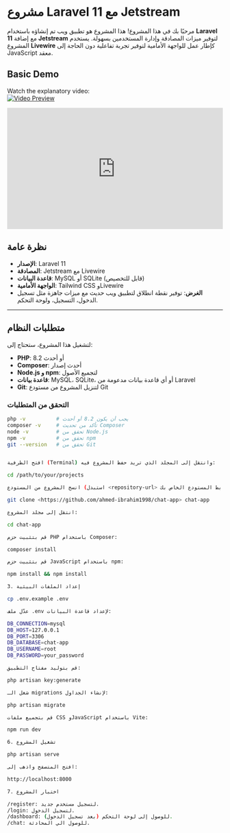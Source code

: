 # مشروع Laravel 11 مع Jetstream

مرحبًا بك في هذا المشروع! هذا المشروع هو تطبيق ويب تم إنشاؤه باستخدام **Laravel 11** مع إضافة **Jetstream** لتوفير ميزات المصادقة وإدارة المستخدمين بسهولة. يستخدم المشروع **Livewire** كإطار عمل للواجهة الأمامية لتوفير تجربة تفاعلية دون الحاجة إلى JavaScript معقد.

## Basic Demo
Watch the explanatory video:  
[![Video Preview](preview_image_link)](https://vimeo.com/1066385189)

<div style="padding:56.22% 0 0 0;position:relative;"><iframe src="https://player.vimeo.com/video/1066385189?title=0&amp;byline=0&amp;portrait=0&amp;badge=0&amp;autopause=0&amp;player_id=0&amp;app_id=58479" frameborder="0" allow="autoplay; fullscreen; picture-in-picture; clipboard-write; encrypted-media" style="position:absolute;top:0;left:0;width:100%;height:100%;" title="video1420896258"></iframe></div><script src="https://player.vimeo.com/api/player.js"></script>


## نظرة عامة
- **الإصدار**: Laravel 11
- **المصادقة**: Jetstream مع Livewire
- **قاعدة البيانات**: MySQL أو SQLite (قابل للتخصيص)
- **الواجهة الأمامية**: Tailwind CSS وLivewire
- **الغرض**: توفير نقطة انطلاق لتطبيق ويب حديث مع ميزات جاهزة مثل تسجيل الدخول، التسجيل، ولوحة التحكم.

---

## متطلبات النظام
لتشغيل هذا المشروع، ستحتاج إلى:
- **PHP**: 8.2 أو أحدث
- **Composer**: أحدث إصدار
- **Node.js و npm**: لتجميع الأصول
- **قاعدة بيانات**: MySQL، SQLite، أو أي قاعدة بيانات مدعومة من Laravel
- **Git**: لتنزيل المشروع من مستودع Git

### التحقق من المتطلبات
```bash
php -v          # يجب أن يكون 8.2 أو أحدث
composer -v     # تأكد من تحديث Composer
node -v         # تحقق من Node.js
npm -v          # تحقق من npm
git --version   # تحقق من Git


افتح الطرفية (Terminal) وانتقل إلى المجلد الذي تريد حفظ المشروع فيه:

cd /path/to/your/projects

انسخ المشروع من المستودع (استبدل <repository-url> برابط المستودع الخاص بك):

git clone <https://github.com/ahmed-ibrahim1998/chat-app> chat-app

انتقل إلى مجلد المشروع:

cd chat-app

قم بتثبيت حزم PHP باستخدام Composer:

composer install

قم بتثبيت حزم JavaScript باستخدام npm:

npm install && npm install

3. إعداد الملفات البيئية

cp .env.example .env

عدّل ملف .env لإعداد قاعدة البيانات:

DB_CONNECTION=mysql
DB_HOST=127.0.0.1
DB_PORT=3306
DB_DATABASE=chat-app
DB_USERNAME=root
DB_PASSWORD=your_password

قم بتوليد مفتاح التطبيق:

php artisan key:generate

شغل الـ migrations لإنشاء الجداول:

php artisan migrate

قم بتجميع ملفات CSS وJavaScript باستخدام Vite:

npm run dev

6. تشغيل المشروع

php artisan serve

افتح المتصفح واذهب إلى:

http://localhost:8000

7. اختبار المشروع

/register: لتسجيل مستخدم جديد.
/login: لتسجيل الدخول.
/dashboard: للوصول إلى لوحة التحكم (بعد تسجيل الدخول).
/chat: للوصول الي المحادثة.
